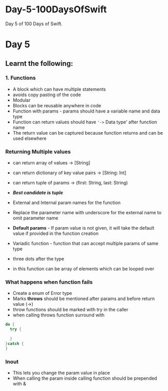 # Day-5-100DaysOfSwift
Day 5 of 100 Days of Swift.

# Day 5

## Learnt the following:

### 1. Functions
  - A block which can have multiple statements
  - avoids copy pasting of the code
  - Modular
  - Blocks can be reusable anywhere in code
  - Function with params - params should have a variable name and data type
  - Function can return values should have `'->` Data type' after function name
  - The return value can be captured because function returns and can be used elsewhere
  
  ### Returning Multiple values
  - can return array of values -> [String]
  - can return dictionary of key value pairs -> [String: Int]
  - can return tuple of params -> (first: String, last: String)
  - ***Best candidate is tuple***
  
  - External and Internal param names for the function
  - Replace the parameter name with underscore for the external name to omit parameter name
  - **Default params** - If param value is not given, it will take the default value if provided in the function creation
  
  
  - Variadic function - function that can accept multiple params of same type
  - three dots after the type
  - in this function can be array of elements which can be looped over
  
### What happens when function fails
  - Create a enum of Error type
  - Marks **throws** should be mentioned after params and before return value (->)
  - throw functions should be marked with try in the caller
  - when calling throws function surround with 
  ```swift
  do {
    try {
    
    }
  }catch {
  }
  ```
  ### Inout
   - This lets you change the param value in place
   - When calling the param inside calling function should be prepended with &
  

